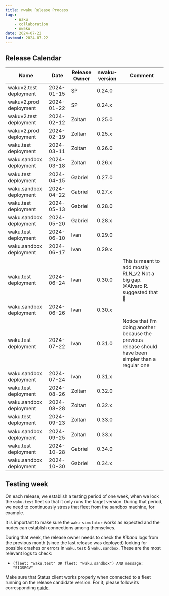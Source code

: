 ```yaml
---
title: nwaku Release Process
tags:
    - Waku
    - collaboration
    - nwaku
date: 2024-07-22
lastmod: 2024-07-22
---
```


## Release Calendar

| Name   | Date   | Release Owner   | nwaku-version   | Comment   |
|------------|------------|------------|------------|------------|
| wakuv2.test deployment  | 2024-01-15 | SP      | 0.24.0 |  |
| wakuv2.prod deployment  | 2024-01-22 | SP      | 0.24.x |  |
| wakuv2.test deployment  | 2024-02-12 | Zoltan  | 0.25.0 |  |
| wakuv2.prod deployment  | 2024-02-19 | Zoltan  | 0.25.x |  |
| waku.test deployment    | 2024-03-11 | Zoltan  | 0.26.0 |  |
| waku.sandbox deployment | 2024-03-18 | Zoltan  | 0.26.x |  |
| waku.test deployment    | 2024-04-15 | Gabriel | 0.27.0 |  |
| waku.sandbox deployment | 2024-04-22 | Gabriel | 0.27.x |  |
| waku.test deployment    | 2024-05-13 | Gabriel | 0.28.0 |  |
| waku.sandbox deployment | 2024-05-20 | Gabriel | 0.28.x |  |
| waku.test deployment    | 2024-06-10 | Ivan    | 0.29.0 |  |
| waku.sandbox deployment | 2024-06-17 | Ivan    | 0.29.x |  |
| waku.test deployment    | 2024-06-24 | Ivan    | 0.30.0 | This is meant to add mostly RLN_v2 Not a big gap. @Alvaro R. suggested that 🙂 |
| waku.sandbox deployment | 2024-06-26 | Ivan    | 0.30.x |  |
| waku.test deployment    | 2024-07-22 | Ivan    | 0.31.0 | Notice that I’m doing another because the previous release should have been simpler than a regular one |
| waku.sandbox deployment | 2024-07-24 | Ivan    | 0.31.x |  |
| waku.test deployment    | 2024-08-26 | Zoltan  | 0.32.0 |  |
| waku.sandbox deployment | 2024-08-28 | Zoltan  | 0.32.x |  |
| waku.test deployment    | 2024-09-23 | Zoltan  | 0.33.0 |  |
| waku.sandbox deployment | 2024-09-25 | Zoltan  | 0.33.x |  |
| waku.test deployment    | 2024-10-28 | Gabriel | 0.34.0 |  |
| waku.sandbox deployment | 2024-10-30 | Gabriel | 0.34.x |  |


## Testing week

On each release, we establish a testing period of one week, when we lock the `waku.test` fleet so that it only runs the target version. During that period, we need to continuously stress that fleet from the sandbox machine, for example.

It is important to make sure the `waku-simulator` works as expected and the nodes can establish connections among themselves.

During that week, the release owner needs to check the *Kibana* logs from the previous month (since the last release was deployed) looking for possible crashes or errors in `waku.test` & `waku.sandbox`. These are the most relevant logs to check:

- `(fleet: "waku.test" OR fleet: "waku.sandbox") AND message: "SIGSEGV"`

Make sure that Status client works properly when connected to a fleet running on the release candidate version. For it, please follow its corresponding [guide](waku/collaboration/test-nwaku-on-status.md).